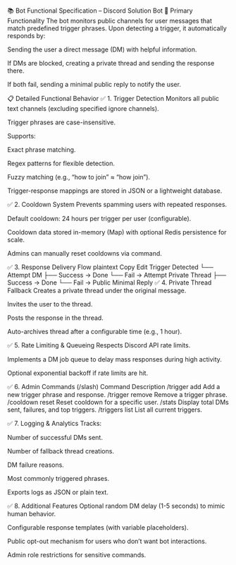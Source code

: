 📚 Bot Functional Specification – Discord Solution Bot
🎯 Primary Functionality
The bot monitors public channels for user messages that match predefined trigger phrases. Upon detecting a trigger, it automatically responds by:

Sending the user a direct message (DM) with helpful information.

If DMs are blocked, creating a private thread and sending the response there.

If both fail, sending a minimal public reply to notify the user.

📋 Detailed Functional Behavior
✅ 1. Trigger Detection
Monitors all public text channels (excluding specified ignore channels).

Trigger phrases are case-insensitive.

Supports:

Exact phrase matching.

Regex patterns for flexible detection.

Fuzzy matching (e.g., “how to join” ≈ “how join”).

Trigger-response mappings are stored in JSON or a lightweight database.

✅ 2. Cooldown System
Prevents spamming users with repeated responses.

Default cooldown: 24 hours per trigger per user (configurable).

Cooldown data stored in-memory (Map) with optional Redis persistence for scale.

Admins can manually reset cooldowns via command.

✅ 3. Response Delivery Flow
plaintext
Copy
Edit
Trigger Detected 
    └── Attempt DM 
          ├── Success → Done
          └── Fail → Attempt Private Thread 
                       ├── Success → Done
                       └── Fail → Public Minimal Reply
✅ 4. Private Thread Fallback
Creates a private thread under the original message.

Invites the user to the thread.

Posts the response in the thread.

Auto-archives thread after a configurable time (e.g., 1 hour).

✅ 5. Rate Limiting & Queueing
Respects Discord API rate limits.

Implements a DM job queue to delay mass responses during high activity.

Optional exponential backoff if rate limits are hit.

✅ 6. Admin Commands (/slash)
Command	Description
/trigger add	Add a new trigger phrase and response.
/trigger remove	Remove a trigger phrase.
/cooldown reset	Reset cooldown for a specific user.
/stats	Display total DMs sent, failures, and top triggers.
/triggers list	List all current triggers.

✅ 7. Logging & Analytics
Tracks:

Number of successful DMs sent.

Number of fallback thread creations.

DM failure reasons.

Most commonly triggered phrases.

Exports logs as JSON or plain text.

✅ 8. Additional Features
Optional random DM delay (1-5 seconds) to mimic human behavior.

Configurable response templates (with variable placeholders).

Public opt-out mechanism for users who don’t want bot interactions.

Admin role restrictions for sensitive commands.


